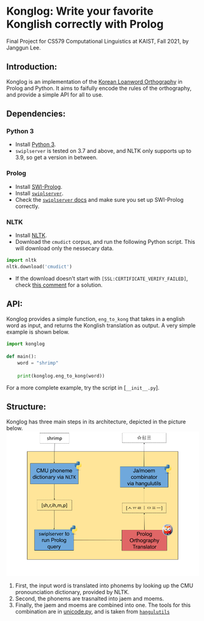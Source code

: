 # Konglog: Write your favorite Konglish correctly with Prolog

Final Project for CS579 Computational Linguistics at KAIST, Fall 2021, by Janggun Lee.

## Introduction:
Konglog is an implementation of the [Korean Loanword Orthography](https://kornorms.korean.go.kr/m/m_regltn.do#a) in Prolog and Python. It aims to faifully encode the rules of the orthography, and provide a simple API for all to use.

## Dependencies:

### Python 3
* Install [Python 3](https://www.python.org/downloads/).
* `swiplserver` is tested on 3.7 and above, and NLTK only supports up to 3.9, so get a version in between.

### Prolog

* Install [SWI-Prolog](https://www.swi-prolog.org/Download.html).
* Install [`swiplserver`](https://github.com/SWI-Prolog/packages-mqi/tree/master/python).
* Check the [`swiplserver` docs](https://www.swi-prolog.org/packages/mqi/prologmqi.html) and make sure you set up SWI-Prolog correctly.

### NLTK

* Install [NLTK](https://www.nltk.org/install.html).
* Download the `cmudict` corpus, and run the following Python script. This will download only the nessecary data.

```python
import nltk
nltk.download('cmudict')
```
* If the download doesn't start with `[SSL:CERTIFICATE_VERIFY_FAILED]`, check [this comment](https://github.com/gunthercox/ChatterBot/issues/930#issuecomment-322111087) for a solution.

## API:
Konglog provides a simple function, `eng_to_kong` that takes in a english word as input, and returns the Konglish translation as output. A very simple example is shown below.

```python
import konglog

def main():
    word = "shrimp"

    print(konglog.eng_to_kong(word))
```

For a more complete example, try the script in [`__init__.py`].


## Structure:
Konglog has three main steps in its architecture, depicted in the picture below.
![Architecture](architecture.png)

1. First, the input word is translated into phonems by looking up the CMU pronounciation dictionary, provided by NLTK.
2. Second, the phonems are trasnalted into jaem and moems.
3. Finally, the jaem and moems are combined into one. The tools for this combination are in [unicode.py](unicode.py), and is taken from [`hangulutils`](https://github.com/kaniblu/hangul-utils)
